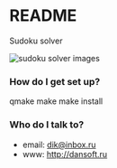 # README #

Sudoku solver


![sudoku solver images](http://dansoft.krasnokamensk.ru/data/1032/sudoku-solver.png)

### How do I get set up? ###

qmake
make
make install

### Who do I talk to? ###

* email: dik@inbox.ru
* www: http://dansoft.ru